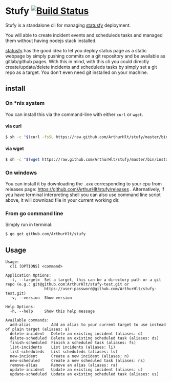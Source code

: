 # Stufy [![Build Status](https://travis-ci.com/ArthurHlt/stufy.svg?branch=master)](https://travis-ci.com/ArthurHlt/stufy)

Stufy is a standalone cli for managing [statusfy](https://statusfy.co) deployment.

You will able to create incident events and scheduleds tasks and managed them without having nodejs stack installed.

[statusfy](https://statusfy.co) has the good idea to let you deploy status page as a static webpage by simply pushing 
commits on a git repository and be available as gitlab/github pages. With this in mind, with this cli you could directly 
create/update/delete incidents and scheduleds tasks by simply set a git repo as a target. You don't even need git installed 
on your machine.

## install

### On *nix system

You can install this via the command-line with either `curl` or `wget`.

#### via curl

```bash
$ sh -c "$(curl -fsSL https://raw.github.com/ArthurHlt/stufy/master/bin/install.sh)"
```

#### via wget

```bash
$ sh -c "$(wget https://raw.github.com/ArthurHlt/stufy/master/bin/install.sh -O -)"
```

### On windows

You can install it by downloading the `.exe` corresponding to your cpu from releases page: https://github.com/ArthurHlt/stufy/releases .
Alternatively, if you have terminal interpreting shell you can also use command line script above, it will download file in your current working dir.

### From go command line

Simply run in terminal:

```bash
$ go get github.com/ArthurHlt/stufy
```

## Usage 

```
Usage:
  cli [OPTIONS] <command>

Application Options:
  -t, --target=  Set a target, this can be a directory path or a git repo (e.g.: git@github.com:ArthurHlt/stufy-test.git or
                 https://user:password@github.com/ArthurHlt/stufy-test.git)
  -v, --version  Show version

Help Options:
  -h, --help     Show this help message

Available commands:
  add-alias         Add an alias to your current target to use instead of plain target (aliases: a)
  delete-incident   Delete an existing incident (aliases: d)
  delete-scheduled  Delete an existing scheduled task (aliases: ds)
  finish-scheduled  Finish a scheduled task (aliases: fs)
  list-incidents    List incidents (aliases: li)
  list-scheduleds   List scheduleds (aliases: ls)
  new-incident      Create a new incident (aliases: n)
  new-scheduled     Create a new scheduled task (aliases: ns)
  remove-alias      Remove an alias (aliases: ra)
  update-incident   Update an existing incident (aliases: u)
  update-scheduled  Update an existing scheduled task (aliases: us)
```